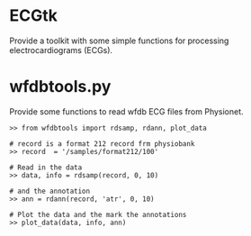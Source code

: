 ECGtk
=====
Provide a toolkit with some simple functions for processing electrocardiograms (ECGs).

wfdbtools.py
============
Provide some functions to read wfdb ECG files from Physionet.

    >> from wfdbtools import rdsamp, rdann, plot_data

    # record is a format 212 record frm physiobank
    >> record  = '/samples/format212/100'

    # Read in the data
    >> data, info = rdsamp(record, 0, 10)

    # and the annotation
    >> ann = rdann(record, 'atr', 0, 10)

    # Plot the data and the mark the annotations
    >> plot_data(data, info, ann)



